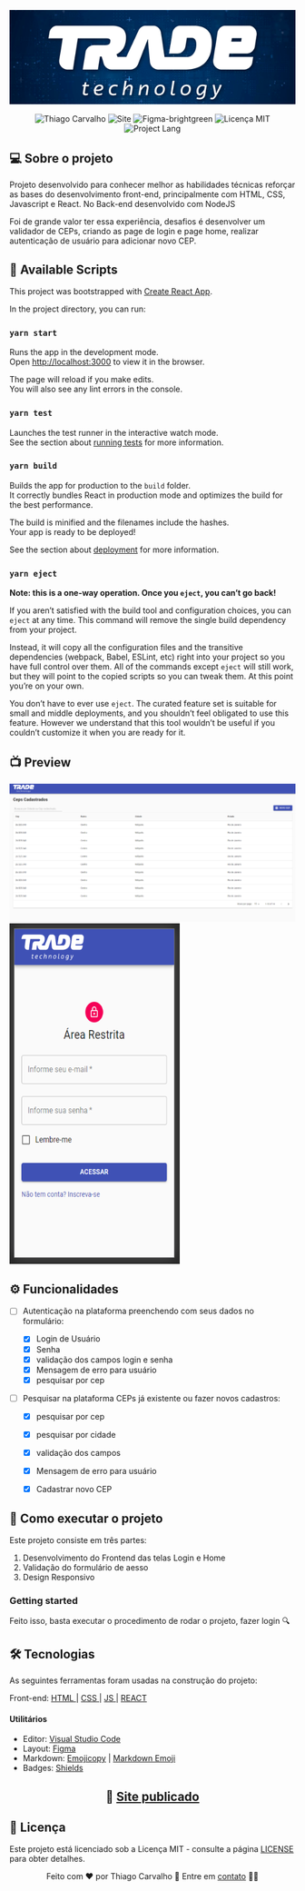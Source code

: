 


<p align="center"><img src="https://github.com/thiagotcs/trade/blob/master/src/assets/github/trade-git.png"></p>

<p align = "center">
    <img src = "https://img.shields.io/badge/Made%20by-Thiago%20Carvalho-orange" alt = "Thiago Carvalho">
    <img src = "https://img.shields.io/badge/SITE-TRADE-blue" alt= "Site">
    <img src = "https://img.shields.io/badge/Layout%20preview-Figma-brightgreen" alt = "Figma-brightgreen">
    <img src = "https://img.shields.io/badge/License-MIT-blue.svg" alt = "Licença MIT">
    <img src = "https://img.shields.io/badge/Project%20Lang-Portugueses%20BR-green" alt = "Project Lang">

  </a>
</p>


## :computer: Sobre o projeto

Projeto desenvolvido para conhecer melhor as habilidades técnicas reforçar as bases do desenvolvimento front-end, principalmente com HTML, CSS, Javascript e React. No Back-end desenvolvido com NodeJS

Foi de grande valor ter essa experiência, desafios é desenvolver um validador de CEPs, criando as page de login e page home, realizar autenticação de usuário para adicionar novo CEP.


## 📝 Available Scripts

This project was bootstrapped with [Create React App](https://github.com/facebook/create-react-app).

In the project directory, you can run:

### `yarn start`

Runs the app in the development mode.<br />
Open [http://localhost:3000](http://localhost:3000) to view it in the browser.

The page will reload if you make edits.<br />
You will also see any lint errors in the console.

### `yarn test`

Launches the test runner in the interactive watch mode.<br />
See the section about [running tests](https://facebook.github.io/create-react-app/docs/running-tests) for more information.

### `yarn build`

Builds the app for production to the `build` folder.<br />
It correctly bundles React in production mode and optimizes the build for the best performance.

The build is minified and the filenames include the hashes.<br />
Your app is ready to be deployed!

See the section about [deployment](https://facebook.github.io/create-react-app/docs/deployment) for more information.

### `yarn eject`

**Note: this is a one-way operation. Once you `eject`, you can’t go back!**

If you aren’t satisfied with the build tool and configuration choices, you can `eject` at any time. This command will remove the single build dependency from your project.

Instead, it will copy all the configuration files and the transitive dependencies (webpack, Babel, ESLint, etc) right into your project so you have full control over them. All of the commands except `eject` will still work, but they will point to the copied scripts so you can tweak them. At this point you’re on your own.

You don’t have to ever use `eject`. The curated feature set is suitable for small and middle deployments, and you shouldn’t feel obligated to use this feature. However we understand that this tool wouldn’t be useful if you couldn’t customize it when you are ready for it.


## 📺 Preview

<img src="https://github.com/thiagotcs/trade/blob/master/src/assets/github/trade-home.PNG"> <img src="https://github.com/thiagotcs/trade/blob/master/src/assets/github/trade-login.PNG"  width="300" height="600">

## ⚙️ Funcionalidades

- [ ] Autenticação na plataforma preenchendo com seus dados no formulário:

  - [x] Login de Usuário
  - [x] Senha
  - [x] validação dos campos login e senha
  - [x] Mensagem de erro para usuário
  - [x] pesquisar por cep
  
- [ ] Pesquisar na plataforma CEPs já existente ou fazer novos cadastros:

  - [x] pesquisar por cep
  - [x] pesquisar por cidade
  - [x] validação dos campos
  - [x] Mensagem de erro para usuário
  - [x] Cadastrar novo CEP



## 🚀 Como executar o projeto

<p>
Este projeto consiste em três partes:
</p>

1. Desenvolvimento do Frontend das telas Login e Home
2. Validação do formulário de aesso
3. Design Responsivo

### Getting started

<p>
Feito isso, basta executar o procedimento de rodar o projeto, fazer login 🔍
</p>

## 🛠 Tecnologias

<p>
As seguintes ferramentas foram usadas na construção do projeto:
</p>
<p>
Front-end: <a href="https://developer.mozilla.org/pt-BR/docs/Web/HTML"> HTML </a> | <a href="https://developer.mozilla.org/pt-BR/docs/Web/CSS"> CSS </a> | <a href="https://developer.mozilla.org/pt-BR/docs/Web/JavaScript"> JS </a> | <a href="https://pt-br.reactjs.org/"> REACT </a>
</p>

#### Utilitários

- Editor: <a href="https://code.visualstudio.com/">Visual Studio Code</a>
- Layout: <a href="https://www.figma.com/">Figma<a/> 
- Markdown: <a href="https://www.emojicopy.com/">Emojicopy</a> | <a href="https://gist.github.com/rxaviers/7360908">Markdown Emoji</a>
- Badges: <a href="https://shields.io/">Shields</a>

## <p align = "center"> 🚀 <a href="#" target="_blank">Site publicado</a></p>

## 📝 Licença

Este projeto está licenciado sob a Licença MIT - consulte a página [LICENSE](https://opensource.org/licenses/MIT) para obter detalhes.

<p align = "center">
Feito com ❤️ por Thiago Carvalho 👋 Entre em <a href="https://www.linkedin.com/in/thiagocarvalhofrontend/">contato</a> 👨‍💻
</p>
